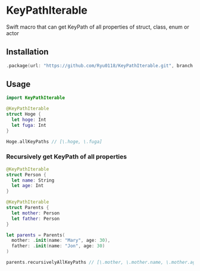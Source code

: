 # KeyPathIterable
Swift macro that can get KeyPath of all properties of struct, class, enum or actor

## Installation
```Swift
.package(url: "https://github.com/Ryu0118/KeyPathIterable.git", branch: "main")
```

## Usage
```Swift
import KeyPathIterable

@KeyPathIterable
struct Hoge {
  let hoge: Int
  let fuga: Int
}

Hoge.allKeyPaths // [\.hoge, \.fuga]
```
### Recursively get KeyPath of all properties
```Swift
@KeyPathIterable
struct Person {
  let name: String
  let age: Int
}

@KeyPathIterable 
struct Parents {
  let mother: Person
  let father: Person
}

let parents = Parents(
  mother: .init(name: "Mary", age: 30),
  father: .init(name: "Jon", age: 30)
)

parents.recursivelyAllKeyPaths // [\.mother, \.mother.name, \.mother.age, \.father, \.father.name, \.father.age]
```
